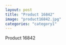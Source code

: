 ```yaml
---
layout: post
title: "Product 16842"
image: "product16842.jpg"
categories: "category1"
---
```

Product 16842
